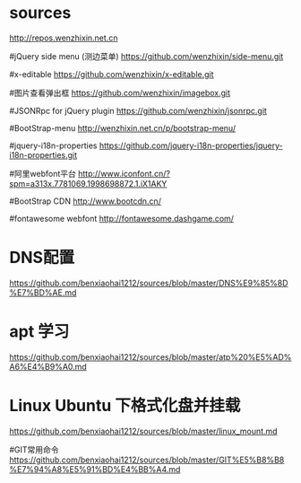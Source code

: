 # sources

http://repos.wenzhixin.net.cn

#jQuery side menu (测边菜单)
https://github.com/wenzhixin/side-menu.git

#x-editable
https://github.com/wenzhixin/x-editable.git

#图片查看弹出框
https://github.com/wenzhixin/imagebox.git

#JSONRpc for jQuery plugin 
https://github.com/wenzhixin/jsonrpc.git

#BootStrap-menu
http://wenzhixin.net.cn/p/bootstrap-menu/

#jquery-i18n-properties
https://github.com/jquery-i18n-properties/jquery-i18n-properties.git

#阿里webfont平台
http://www.iconfont.cn/?spm=a313x.7781069.1998698872.1.iX1AKY

#BootStrap CDN
http://www.bootcdn.cn/

#fontawesome webfont
http://fontawesome.dashgame.com/

# DNS配置
https://github.com/benxiaohai1212/sources/blob/master/DNS%E9%85%8D%E7%BD%AE.md

# apt 学习
https://github.com/benxiaohai1212/sources/blob/master/atp%20%E5%AD%A6%E4%B9%A0.md

# Linux Ubuntu 下格式化盘并挂载
https://github.com/benxiaohai1212/sources/blob/master/linux_mount.md

#GIT常用命令
https://github.com/benxiaohai1212/sources/blob/master/GIT%E5%B8%B8%E7%94%A8%E5%91%BD%E4%BB%A4.md
